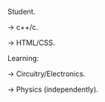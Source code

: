 Student.

-> c++/c.

-> HTML/CSS.

Learning:

-> Circuitry/Electronics.

 -> Physics (independently).
